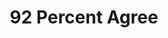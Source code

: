 ---
title: 92 Percent Agree
bigNumber: 92
bigNumberSubtext: PERCENT
bigNumberSourceText: India Times
bigNumberSourceLink: https://economictimes.indiatimes.com/tech-life/12-weird-but-true-facts-about-technology/92-per-cent-of-the-worlds-currency-is-digital/slideshow/51419408.cms
explanationText: Economists agree that only a small fraction of the world's currency is physical. The other 92% of the world's money is entirely digital, and not backed by gold or other assets.
page: homepage
---